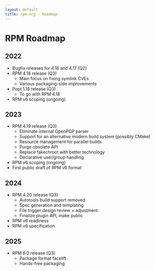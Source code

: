 ```yaml
---
layout: default
title: rpm.org - Roadmap
---
```


# RPM Roadmap

## 2022
* Bugfix releases for 4.16 and 4.17 (Q2)
* RPM 4.18 release (Q3)
  * Main focus on fixing symlink CVEs
  * Various packaging-side improvements
* Popt 1.19 release (Q3)
  * To go with RPM 4.18
* RPM v6 scoping (ongoing)

## 2023
* RPM 4.19 release (Q3)
  * Eliminate internal OpenPGP parser
  * Support for an alternative modern build system (possibly CMake)
  * Resource management for parallel builds
  * Purge obsolete API
  * Replace fakechroot with better technology
  * Declarative user/group handling
* RPM v6 scoping (ongoing)
* First public draft of RPM v6 format

## 2024
* RPM 4.20 release (Q3)
  * Autotools build support removed
  * Spec generation and templating
  * File trigger design review + adjustment
  * Finalize plugin API, make public
* RPM v6 readiness
* RPM v6 specification

## 2025
* RPM 6.0 release (Q3)
  * Package format facelift
  * Hands-free packaging

